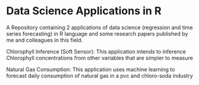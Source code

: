 # Data Science Applications in R
A Repository containing 2 applications of data science (regression and time series forecasting) in R language and some research papers published by me and 
colleagues in this field.

Chlorophyll Inference (Soft Sensor): This application intends to inference Chlorophyll concentrations from other variables that are simpler to measure

Natural Gas Consumption: This application uses machine learning to forecast daily consumption of natural gas in a pvc and chloro-soda industry

 
